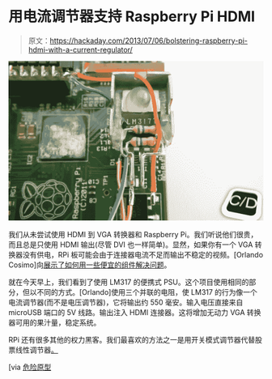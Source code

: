 # 用电流调节器支持 Raspberry Pi HDMI

> 原文：<https://hackaday.com/2013/07/06/bolstering-raspberry-pi-hdmi-with-a-current-regulator/>

![rpi-hdmi-current-regulator](img/d55f4a7a109608b6236dfeb2c8ce6fe9.png)

我们从未尝试使用 HDMI 到 VGA 转换器和 Raspberry Pi。我们听说他们很贵，而且总是只使用 HDMI 输出(尽管 DVI 也一样简单)。显然，如果你有一个 VGA 转换器没有供电，RPi 板可能会由于连接器电流不足而输出不稳定的视频。[Orlando Cosimo]向[展示了如何用一些便宜的组件解决问题](http://creativityslashdesign.blogspot.it/2013/06/hdmi-current-booster-for-raspberrypi-by.html)。

就在今天早上，我们看到了使用 LM317 的便携式 PSU。这个项目使用相同的部分，但以不同的方式。[Orlando]使用三个并联的电阻，使 LM317 的行为像一个电流调节器(而不是电压调节器)，它将输出约 550 毫安。输入电压直接来自 microUSB 端口的 5V 线路。输出注入 HDMI 连接器。这将增加无动力 VGA 转换器可用的果汁量，稳定系统。

RPi 还有很多其他的权力黑客。我们最喜欢的方法之一是用开关模式调节器代替股票线性调节器[。](http://hackaday.com/2012/06/30/raspberry-pi-power-regulator-transplant-reduces-power-consumption/)

[via [危险原型](http://dangerousprototypes.com/2013/06/26/hdmi-current-booster-fixes-raspberry-pi-video-instability/)